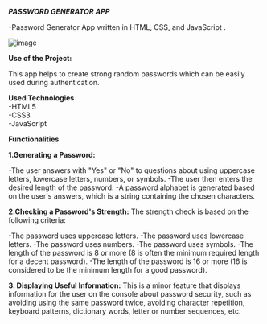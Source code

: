 *******PASSWORD GENERATOR APP*******

-Password Generator App written in HTML, CSS, and JavaScript .

![image](https://github.com/user-attachments/assets/901a03ea-1b50-4882-85c2-a2e3d0365c9d)




****Use of the Project:****

This app helps to create strong random passwords which can be easily used during authentication.

****Used Technologies****\
-HTML5\
-CSS3\
-JavaScript


****Functionalities****

**1.Generating a Password:**

-The user answers with "Yes" or "No" to questions about using uppercase letters, lowercase letters, numbers, or symbols.
-The user then enters the desired length of the password.
-A password alphabet is generated based on the user's answers, which is a string containing the chosen characters.

**2.Checking a Password's Strength:**
The strength check is based on the following criteria:

-The password uses uppercase letters.
-The password uses lowercase letters.
-The password uses numbers.
-The password uses symbols.
-The length of the password is 8 or more (8 is often the minimum required length for a decent password).
-The length of the password is 16 or more (16 is considered to be the minimum length for a good password).

**3. Displaying Useful Information:**
This is a minor feature that displays information for the user on the console about password security, such as avoiding using the same password twice, avoiding character repetition, keyboard patterns, dictionary words, letter or number sequences, etc.







